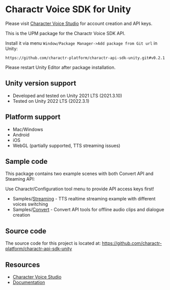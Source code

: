 Charactr Voice SDK for Unity
===========
Please visit [Character Voice Studio](https://charactr.com/studio) for account creation and API keys.

This is the UPM package for the Charactr Voice SDK API.

Install it via menu `Window/Package Manager->Add package from Git url` in Unity:
```
https://github.com/charactr-platform/charactr-api-sdk-unity.git#v0.2.1
```
Please restart Unity Editor after package installation.

## Unity version support

- Developed and tested on Unity 2021 LTS (2021.3.10)
- Tested on Unity 2022 LTS (2022.3.1)

## Platform support

- Mac/Windows
- Android
- iOS
- WebGL (partially supported, TTS streaming issues)


## Sample code

This package contains two example scenes with both Convert API and Steaming API:

Use Charactr/Configuration tool menu to provide API access keys first!</i>

- Samples/[Streaming](https://github.com/charactr-platform/charactr-api-sdk-unity/tree/main/Samples~/Streaming) - TTS realtime streaming example with different voices switching
- Samples/[Convert](https://github.com/charactr-platform/charactr-api-sdk-unity/tree/main/Samples~/Convert) - Convert API tools for offline audio clips and dialogue creation

## Source code

The source code for this project is located at:
https://github.com/charactr-platform/charactr-api-sdk-unity

## Resources

* [Character Voice Studio](https://charactr.com/studio)
* [Documentation](https://docs.api.charactr.com/reference/about)